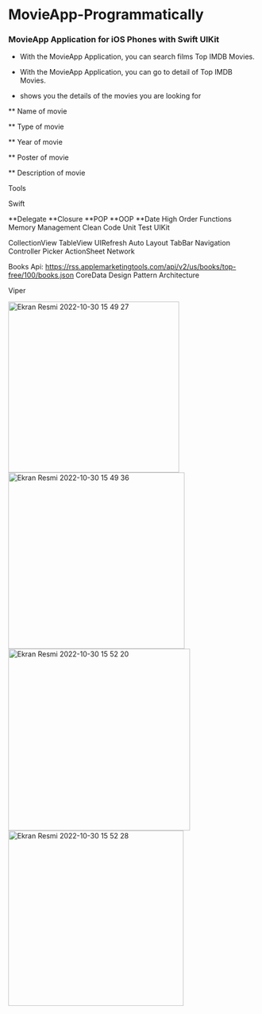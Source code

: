 # MovieApp-Programmatically

### MovieApp Application for iOS Phones with Swift UIKit ###

* With the MovieApp Application, you can search films Top IMDB Movies.

* With the MovieApp Application, you can go to detail of Top IMDB Movies.

* shows you the details of the movies you are looking for

** Name of movie

** Type of movie

** Year of movie

** Poster of movie

** Description of movie

Tools

Swift

**Delegate
**Closure
**POP
**OOP
**Date
High Order Functions
Memory Management
Clean Code
Unit Test
UIKit

CollectionView
TableView
UIRefresh
Auto Layout
TabBar
Navigation Controller
Picker
ActionSheet
Network

Books Api: https://rss.applemarketingtools.com/api/v2/us/books/top-free/100/books.json
CoreData
Design Pattern Architecture

Viper





<img width="344" alt="Ekran Resmi 2022-10-30 15 49 27" src="https://user-images.githubusercontent.com/98350672/198880917-60bf49c5-2454-4b93-af6b-d5ab9610c977.png">


<img width="355" alt="Ekran Resmi 2022-10-30 15 49 36" src="https://user-images.githubusercontent.com/98350672/198880934-bfa67432-dd6a-4297-a6d0-c720e689bbe7.png">

<img width="366" alt="Ekran Resmi 2022-10-30 15 52 20" src="https://user-images.githubusercontent.com/98350672/198880944-38ebad0e-9ba0-4752-877f-559eff0391b8.png">


<img width="353" alt="Ekran Resmi 2022-10-30 15 52 28" src="https://user-images.githubusercontent.com/98350672/198880949-7a6e8409-68c7-4b2f-8709-2e5010a2555a.png">

